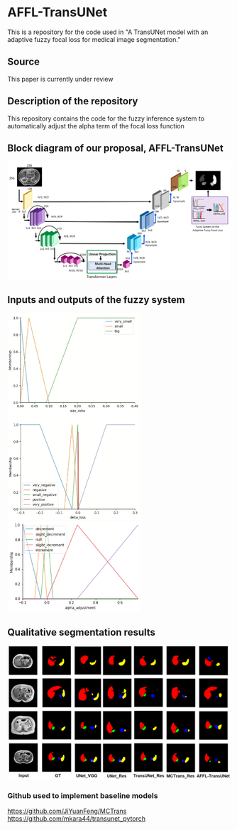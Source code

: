 # AFFL-TransUNet
This is a repository for the code used in "A TransUNet model with an adaptive fuzzy focal loss for medical image segmentation."
## Source
This paper is currently under review 

## Description of the repository
This repository contains the code for the fuzzy inference system to automatically adjust the alpha term of the focal loss function 

## Block diagram of our proposal, AFFL-TransUNet
<img src='Figures/Diagram.png' width='900'>

## Inputs and outputs of the fuzzy system
<img src='Figures/FuzzyInput1.png' width='300'>
<img src='Figures/FuzzyInput2.png' width='300'>
<img src='Figures/FuzzyOutput.png' width='300'>

## Qualitative segmentation results
<img src='Figures/qualitative.png' width='800'>

 ### Github used to implement baseline models
 https://github.com/JiYuanFeng/MCTrans 
 https://github.com/mkara44/transunet_pytorch
 
